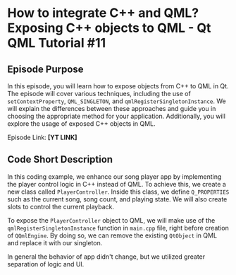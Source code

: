 # How to integrate C++ and QML? Exposing C++ objects to QML - Qt QML Tutorial #11

## Episode Purpose
In this episode, you will learn how to expose objects from C++ to QML in Qt. The episode will cover various techniques, including the use of `setContextProperty`, `QML_SINGLETON`, and `qmlRegisterSingletonInstance`. We will explain the differences between these approaches and guide you in choosing the appropriate method for your application. Additionally, you will explore the usage of exposed C++ objects in QML.

Episode Link: **[YT LINK]**

## Code Short Description

In this coding example, we enhance our song player app by implementing the player control logic in C++ instead of QML. To achieve this, we  create a new class called `PlayerController`. Inside this class, we  define `Q_PROPERTIES` such as the current song, song count, and playing state. We will also create slots to control the current playback.

To expose the `PlayerController` object to QML, we will make use of the `qmlRegisterSingletonInstance` function in `main.cpp` file, right before creation of `QQmlEngine`. By doing so, we can remove the existing `QtObject` in QML and replace it with our singleton.

In general the behavior of app didn't change, but we utilized greater separation of logic and UI.